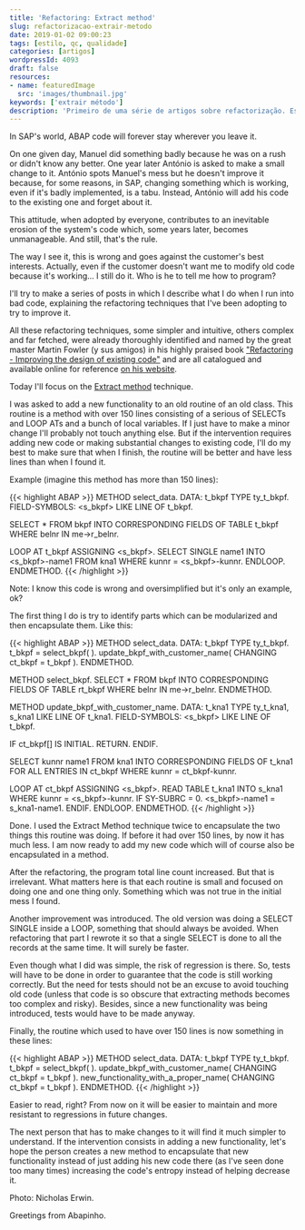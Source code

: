 ```yaml
---
title: 'Refactoring: Extract method'
slug: refactorizacao-extrair-metodo
date: 2019-01-02 09:00:23
tags: [estilo, qc, qualidade]
categories: [artigos]
wordpressId: 4093
draft: false
resources:
- name: featuredImage
  src: 'images/thumbnail.jpg'
keywords: ['extrair método']
description: 'Primeiro de uma série de artigos sobre refactorização. Este aborda a técnica "Extrair método" que premite modularizar uma rotina complexa demais.'
---
```

In SAP's world, ABAP code will forever stay wherever you leave it.

On one given day, Manuel did something badly because he was on a rush or didn't know any better. One year later António is asked to make a small change to it. António spots Manuel's mess but he doesn't improve it because, for some reasons, in SAP, changing something which is working, even if it's badly implemented, is a tabu. Instead, António will add his code to the existing one and forget about it.

This attitude, when adopted by everyone, contributes to an inevitable erosion of the system's code which, some years later, becomes unmanageable. And still, that's the rule.

The way I see it, this is wrong and goes against the customer's best interests. Actually, even if the customer doesn't want me to modify old code because it's working... I still do it. Who is he to tell me how to program?

<!--more-->

I'll try to make a series of posts in which I describe what I do when I run into bad code, explaining the refactoring techniques that I've been adopting to try to improve it.

All these refactoring techniques, some simpler and intuitive, others complex and far fetched, were already thoroughly identified and named by the great master Martin Fowler (y sus amigos) in his highly praised book ["Refactoring - Improving the design of existing code"][1] and are all catalogued and available online for reference [on his website][2].

Today I'll focus on the [Extract method][3] technique.

I was asked to add a new functionality to an old routine of an old class. This routine is a method with over 150 lines consisting of a serious of SELECTs and LOOP ATs and a bunch of local variables. If I just have to make a minor change I'll probably not touch anything else. But if the intervention requires adding new code or making substantial changes to existing code, I'll do my best to make sure that when I finish, the routine will be better and have less lines than when I found it.

Example (imagine this method has more than 150 lines):


{{< highlight ABAP >}}
METHOD select_data.
  DATA: t_bkpf TYPE ty_t_bkpf.
  FIELD-SYMBOLS: <s_bkpf> LIKE LINE OF t_bkpf.

  SELECT * FROM bkpf
    INTO CORRESPONDING FIELDS OF TABLE t_bkpf
    WHERE belnr IN me->r_belnr.

  LOOP AT t_bkpf ASSIGNING <s_bkpf>.
    SELECT SINGLE name1
      INTO <s_bkpf>-name1
      FROM kna1
      WHERE kunnr = <s_bkpf>-kunnr.
  ENDLOOP.
ENDMETHOD.
{{< /highlight >}}

Note: I know this code is wrong and oversimplified but it's only an example, ok?

The first thing I do is try to identify parts which can be modularized and then encapsulate them. Like this:


{{< highlight ABAP >}}
METHOD select_data.
  DATA: t_bkpf TYPE ty_t_bkpf.
  t_bkpf = select_bkpf( ).
  update_bkpf_with_customer_name( CHANGING ct_bkpf = t_bkpf ).
ENDMETHOD.

METHOD select_bkpf.
  SELECT * FROM bkpf
    INTO CORRESPONDING FIELDS OF TABLE rt_bkpf
    WHERE belnr IN me->r_belnr.
ENDMETHOD.

METHOD update_bkpf_with_customer_name.
  DATA: t_kna1 TYPE ty_t_kna1,
        s_kna1 LIKE LINE OF t_kna1.
  FIELD-SYMBOLS: <s_bkpf> LIKE LINE OF t_bkpf.

  IF ct_bkpf[] IS INITIAL.
    RETURN.
  ENDIF.

  SELECT kunnr name1
    FROM kna1
    INTO CORRESPONDING FIELDS OF t_kna1
    FOR ALL ENTRIES IN ct_bkpf
    WHERE kunnr = ct_bkpf-kunnr.

  LOOP AT ct_bkpf ASSIGNING <s_bkpf>.
    READ TABLE t_kna1 INTO s_kna1 WHERE kunnr = <s_bkpf>-kunnr.
    IF SY-SUBRC = 0.
      <s_bkpf>-name1 = s_kna1-name1.
    ENDIF.
  ENDLOOP.
ENDMETHOD.
{{< /highlight >}}

Done. I used the Extract Method technique twice to encapsulate the two things this routine was doing. If before it had over 150 lines, by now it has much less. I am now ready to add my new code which will of course also be encapsulated in a method.

After the refactoring, the program total line count increased. But that is irrelevant. What matters here is that each routine is small and focused on doing one and one thing only. Something which was not true in the initial mess I found.

Another improvement was introduced. The old version was doing a SELECT SINGLE inside a LOOP, something that should always be avoided. When refactoring that part I rewrote it so that a single SELECT is done to all the records at the same time. It will surely be faster.

Even though what I did was simple, the risk of regression is there. So, tests will have to be done in order to guarantee that the code is still working correctly. But the need for tests should not be an excuse to avoid touching old code (unless that code is so obscure that extracting methods becomes too complex and risky). Besides, since a new functionality was being introduced, tests would have to be made anyway.

Finally, the routine which used to have over 150 lines is now something in these lines:

{{< highlight ABAP >}}
METHOD select_data.
  DATA: t_bkpf TYPE ty_t_bkpf.
  t_bkpf = select_bkpf( ).
  update_bkpf_with_customer_name( CHANGING ct_bkpf = t_bkpf ).
  new_functionality_with_a_proper_name( CHANGING ct_bkpf = t_bkpf ).
ENDMETHOD.
{{< /highlight >}}

Easier to read, right? From now on it will be easier to maintain and more resistant to regressions in future changes.

The next person that has to make changes to it will find it much simpler to understand. If the intervention consists in adding a new functionality, let's hope the person creates a new method to encapsulate that new functionality instead of just adding his new code there (as I've seen done too many times) increasing the code's entropy instead of helping decrease it.

Photo: Nicholas Erwin.

Greetings from Abapinho.

   [1]: https://martinfowler.com/books/refactoring.html
   [2]: https://refactoring.com/catalog/
   [3]: https://refactoring.com/catalog/extractMethod.html
